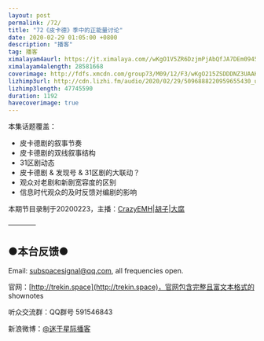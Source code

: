 ```yaml
---
layout: post
permalink: /72/
title: "72《皮卡德》季中的正能量讨论"
date: 2020-02-29 01:05:00 +0800
description: "播客"
tag: 播客 
ximalayam4aurl: https://jt.ximalaya.com//wKgO1V5ZR6DzjmPjAbQfJA7DEm0945.mp3.m4a?channel=rss&amp;album_id=3135361&amp;track_id=260783227&amp;uid=6418191&amp;jt=https://audio.xmcdn.com/group77/M0B/23/F4/wKgO1V5ZR6DzjmPjAbQfJA7DEm0945.mp3
ximalayam4alength: 28581668
coverimage: http://fdfs.xmcdn.com/group73/M09/12/F3/wKgO215ZSDDDNZ3UAAKWZx8Itkg166.jpg
lizhimp3url: http://cdn.lizhi.fm/audio/2020/02/29/5096888220959655430_ud.mp3
lizhimp3length: 47745590
duration: 1192
havecoverimage: true
---  
```


本集话题覆盖：

- 皮卡德剧的叙事节奏
- 皮卡德剧的双线叙事结构
- 31区剧动态
- 皮卡德剧 &amp; 发现号 &amp; 31区剧的大联动？
- 观众对老剧和新剧宽容度的区别
- 信息时代观众的及时反馈对编剧的影响

本期节目录制于20200223，主播：[CrazyEMH](mailto:emh@trekin.space)\|[胡子](https://weibo.com/p/1005051764117203)\|[大腐](https://weibo.com/u/5113590549)

————

## ●本台反馈●

Email: [subspacesignal@qq.com](mailto:subspacesignal@qq.com), all frequencies open.

官网：[http://trekin.space](http://trekin.space)，官网包含完整且富文本格式的 shownotes

听众交流群：QQ群号 591546843

新浪微博：[@迷于星际播客](http://weibo.com/lostinst)
